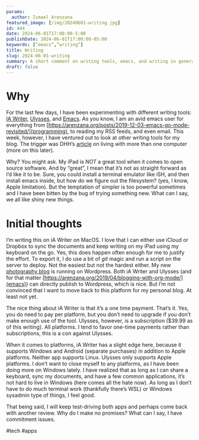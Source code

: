 ```yaml
---
params:
  author: Ismael Arenzana
featured_image: [/img/20240601-writing.jpg]
id: 444
date: 2024-06-01T17:00:00-5:00
publishDate: 2024-06-01T17:00:00-05:00
keywords: [“emacs”,”writing”]
title: Writing
slug: 2024-06-01-writing
summary: A short comment on writing tools, emacs, and writing in general
draft: false
---
```


# Why
For the last few days, I have been experimenting with different writing tools: [IA Writer][1], [Ulysses][2], and [Emacs][3]. As you know, I am an avid emacs user for everything from [https://arenzana.org/posts/2019-12-03-emacs-go-mode-revisited/](programming), to reading my RSS feeds, and even email. This week, however, I have ventured out to look at other writing tools for my blog. The trigger was DHH’s [article](https://world.hey.com/dhh/you-can-own-more-than-one-type-of-computer-73439146) on living with more than one computer (more on this later).

Why? You might ask. My iPad is *NOT* a great tool when it comes to open source software. And by “great”, I mean that it’s not as straight forward as I’d like it to be. Sure, you could install a terminal emulator like iSH, and then install emacs inside, but how do we figure out the filesystem? (yes, I know, Apple limitation). But the temptation of simpler is too powerful sometimes and I have been bitten by the bug of trying something new. What can I say, we all like shiny new things.

# Initial thoughts

I’m writing this on iA Writer on MacOS. I love that I can either use iCloud or Dropbox to sync the documents and keep writing on my iPad using my keyboard on the go. Yes, this does happen often enough for me to justify the effort. To export it, I do use a bit of *git* magic and run a script on the server to deploy. Not the easiest but not the hardest either. My new [photography blog][5] is running on Wordpress. Both iA Writer and Ulysses (and for that matter [https://arenzana.org/2019/04/blogging-with-org-mode/](emacs)) can directly publish to Wordpress, which is nice. But I’m not convinced that I want to move back to this platform for my personal blog. At least not yet.

The nice thing about iA Writer is that it’s a one time payment. That’s it. Yes, you do need to pay per platform, but you don’t need to upgrade if you don’t make enough use of the tool. Ulysses, however, is a subscription ($39.99 as of this writing). All platforms. I tend to favor one-time payments rather than subscriptions, this is a con against Ulysses.

When it comes to platforms, iA Writer has a slight edge here, because it supports Windows and Android (separate purchases) in addition to Apple platforms. Neither app supports Linux. Ulysses only supports Apple platforms. I don’t want to close myself to any platforms, as I have been doing more on Windows lately. I have realized that as long as I can share a keyboard, sync my documents, and have a few common applications, it’s not hard to live in Windows (here comes all the hate now). As long as I don’t have to do much terminal work (thankfully there’s WSL) or Windows sysadmin type of things, I feel good.

That being said, I will keep test-driving both apps and perhaps come back with another review. Why do I make no promises? What can I say, I have commitment issues.

[1]:	https://ia.net
[2]:	https://ulysses.app
[3]:	https://emacs.org
[4]:	https://emacs.org
[5]:	https://isma.photo

#tech #apps